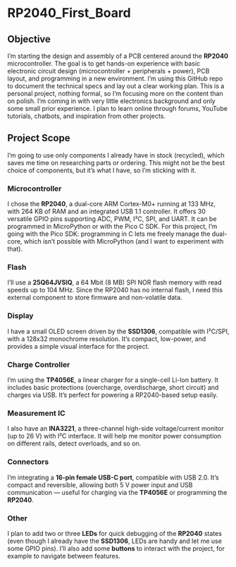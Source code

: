# RP2040_First_Board

## Objective

I’m starting the design and assembly of a PCB centered around the **RP2040** microcontroller. The goal is to get hands-on experience with basic electronic circuit design (microcontroller + peripherals + power), PCB layout, and programming in a new environment. I’m using this GitHub repo to document the technical specs and lay out a clear working plan. This is a personal project, nothing formal, so I’m focusing more on the content than on polish. I’m coming in with very little electronics background and only some small prior experience. I plan to learn online through forums, YouTube tutorials, chatbots, and inspiration from other projects.

## Project Scope

I’m going to use only components I already have in stock (recycled), which saves me time on researching parts or ordering. This might not be the best choice of components, but it’s what I have, so I’m sticking with it.

### Microcontroller

I chose the **RP2040**, a dual-core ARM Cortex-M0+ running at 133 MHz, with 264 KB of RAM and an integrated USB 1.1 controller. It offers 30 versatile GPIO pins supporting ADC, PWM, I²C, SPI, and UART. It can be programmed in MicroPython or with the Pico C SDK. For this project, I’m going with the Pico SDK: programming in C lets me freely manage the dual-core, which isn’t possible with MicroPython (and I want to experiment with that).

### Flash

I’ll use a **25Q64JVSIQ**, a 64 Mbit (8 MB) SPI NOR flash memory with read speeds up to 104 MHz. Since the RP2040 has no internal flash, I need this external component to store firmware and non-volatile data.

### Display

I have a small OLED screen driven by the **SSD1306**, compatible with I²C/SPI, with a 128x32 monochrome resolution. It’s compact, low-power, and provides a simple visual interface for the project.

### Charge Controller

I’m using the **TP4056E**, a linear charger for a single-cell Li-Ion battery. It includes basic protections (overcharge, overdischarge, short circuit) and charges via USB. It’s perfect for powering a RP2040-based setup easily.

### Measurement IC

I also have an **INA3221**, a three-channel high-side voltage/current monitor (up to 26 V) with I²C interface. It will help me monitor power consumption on different rails, detect overloads, and so on.

### Connectors

I’m integrating a **16-pin female USB-C port**, compatible with USB 2.0. It’s compact and reversible, allowing both 5 V power input and USB communication — useful for charging via the **TP4056E** or programming the **RP2040**.

### Other

I plan to add two or three **LEDs** for quick debugging of the **RP2040** states (even though I already have the **SSD1306**, LEDs are handy and let me use some GPIO pins). I’ll also add some **buttons** to interact with the project, for example to navigate between features.
